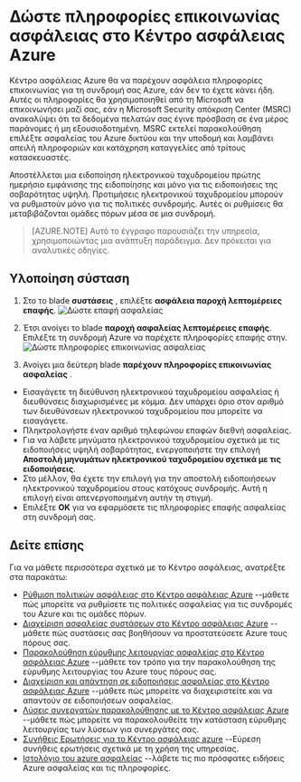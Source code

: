 <properties
   pageTitle="Δώστε πληροφορίες επικοινωνίας ασφάλειας στο Κέντρο ασφάλειας Azure | Microsoft Azure"
   description="Αυτό το έγγραφο δείχνει πώς μπορείτε να παράσχετε πληροφορίες επικοινωνίας ασφάλειας στο Κέντρο ασφάλειας Azure."
   services="security-center"
   documentationCenter="na"
   authors="TerryLanfear"
   manager="MBaldwin"
   editor=""/>

<tags
   ms.service="security-center"
   ms.devlang="na"
   ms.topic="article"
   ms.tgt_pltfrm="na"
   ms.workload="na"
   ms.date="10/17/2016"
   ms.author="terrylan"/>

# <a name="provide-security-contact-details-in-azure-security-center"></a>Δώστε πληροφορίες επικοινωνίας ασφάλειας στο Κέντρο ασφάλειας Azure

Κέντρο ασφάλειας Azure θα να παρέχουν ασφάλεια πληροφορίες επικοινωνίας για τη συνδρομή σας Azure, εάν δεν το έχετε κάνει ήδη. Αυτές οι πληροφορίες θα χρησιμοποιηθεί από τη Microsoft να επικοινωνήσει μαζί σας, εάν η Microsoft Security απόκριση Center (MSRC) ανακαλύψει ότι τα δεδομένα πελατών σας έγινε πρόσβαση σε ένα μέρος παράνομες ή μη εξουσιοδοτημένη. MSRC εκτελεί παρακολούθηση επιλέξτε ασφαλείας του Azure δικτύου και την υποδομή και λαμβάνει απειλή πληροφοριών και κατάχρηση καταγγελίες από τρίτους κατασκευαστές.

Αποστέλλεται μια ειδοποίηση ηλεκτρονικού ταχυδρομείου πρώτης ημερήσιο εμφάνισης της ειδοποίησης και μόνο για τις ειδοποιήσεις της σοβαρότητας υψηλή. Προτιμήσεις ηλεκτρονικού ταχυδρομείου μπορούν να ρυθμιστούν μόνο για τις πολιτικές συνδρομής. Αυτές οι ρυθμίσεις θα μεταβιβάζονται ομάδες πόρων μέσα σε μια συνδρομή.

> [AZURE.NOTE] Αυτό το έγγραφο παρουσιάζει την υπηρεσία, χρησιμοποιώντας μια ανάπτυξη παράδειγμα.  Δεν πρόκειται για αναλυτικές οδηγίες.

## <a name="implement-the-recommendation"></a>Υλοποίηση σύσταση

1. Στο το blade **συστάσεις** , επιλέξτε **ασφάλεια παροχή λεπτομέρειες επαφής**.
![Δώστε επαφή ασφαλείας][1]

2. Έτσι ανοίγει το blade **παροχή ασφαλείας λεπτομέρειες επαφής**. Επιλέξτε τη συνδρομή Azure να παρέχετε πληροφορίες επαφής στην.
![Δώστε πληροφορίες επικοινωνίας ασφαλείας][2]

3. Ανοίγει μια δεύτερη blade **παρέχουν πληροφορίες επικοινωνίας ασφαλείας** .

  - Εισαγάγετε τη διεύθυνση ηλεκτρονικού ταχυδρομείου ασφαλείας ή διευθύνσεις διαχωρισμένες με κόμμα. Δεν υπάρχει όριο στον αριθμό των διευθύνσεων ηλεκτρονικού ταχυδρομείου που μπορείτε να εισαγάγετε.
  - Πληκτρολογήστε έναν αριθμό τηλεφώνου επαφών διεθνή ασφαλείας.
  - Για να λάβετε μηνύματα ηλεκτρονικού ταχυδρομείου σχετικά με τις ειδοποιήσεις υψηλή σοβαρότητας, ενεργοποιήστε την επιλογή **Αποστολή μηνυμάτων ηλεκτρονικού ταχυδρομείου σχετικά με τις ειδοποιήσεις**.
  - Στο μέλλον, θα έχετε την επιλογή για την αποστολή ειδοποιήσεων ηλεκτρονικού ταχυδρομείου στους κατόχους συνδρομής. Αυτή η επιλογή είναι απενεργοποιημένη αυτήν τη στιγμή.
  - Επιλέξτε **OK** για να εφαρμόσετε τις πληροφορίες επαφής ασφαλείας στη συνδρομή σας.

## <a name="see-also"></a>Δείτε επίσης

Για να μάθετε περισσότερα σχετικά με το Κέντρο ασφάλειας, ανατρέξτε στα παρακάτω:

- [Ρύθμιση πολιτικών ασφάλειας στο Κέντρο ασφάλειας Azure](security-center-policies.md) --μάθετε πώς μπορείτε να ρυθμίσετε τις πολιτικές ασφαλείας για τις συνδρομές του Azure και τις ομάδες πόρων.
- [Διαχείριση ασφαλείας συστάσεων στο Κέντρο ασφάλειας Azure](security-center-recommendations.md) --μάθετε πώς συστάσεις σας βοηθήσουν να προστατεύσετε Azure τους πόρους σας.
- [Παρακολούθηση εύρυθμης λειτουργίας ασφαλείας στο Κέντρο ασφάλειας Azure](security-center-monitoring.md) --μάθετε τον τρόπο για την παρακολούθηση της εύρυθμης λειτουργίας του Azure τους πόρους σας.
- [Διαχείριση και απάντηση σε ειδοποιήσεις ασφαλείας στο Κέντρο ασφάλειας Azure](security-center-managing-and-responding-alerts.md) --μάθετε πώς μπορείτε να διαχειριστείτε και να απαντούν σε ειδοποιήσεων ασφαλείας.
- [Λύσεις συνεργατών παρακολούθησης με το Κέντρο ασφάλειας Azure](security-center-partner-solutions.md) --μάθετε πώς μπορείτε να παρακολουθείτε την κατάσταση εύρυθμης λειτουργίας των λύσεων για συνεργάτες σας.
- [Συνήθεις Ερωτήσεις για το Κέντρο ασφάλειας azure](security-center-faq.md) --Εύρεση συνήθεις ερωτήσεις σχετικά με τη χρήση της υπηρεσίας.
- [Ιστολόγιο του azure ασφαλείας](http://blogs.msdn.com/b/azuresecurity/) --λάβετε τις πιο πρόσφατες ειδήσεις Azure ασφαλείας και τις πληροφορίες.

<!--Image references-->
[1]: ./media/security-center-provide-security-contacts/provide-contacts.png
[2]:./media/security-center-provide-security-contacts/provide-contact-details.png

